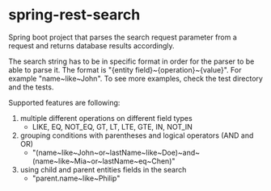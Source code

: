 # spring-rest-search
Spring boot project that parses the search request parameter from a request and returns database results accordingly.

The search string has to be in specific format in order for the parser to be able to parse it. The format is "{entity field}\~{operation}\~{value}".
For example "name\~like\~John".
To see more examples, check the test directory and the tests.

Supported features are following:
 1. multiple different operations on different field types
    - LIKE, EQ, NOT_EQ, GT, LT, LTE, GTE, IN, NOT_IN
 2. grouping conditions with parentheses and logical operators (AND and OR)
    - "(name\~like\~John\~or\~lastName\~like\~Doe)\~and\~(name\~like\~Mia\~or\~lastName\~eq\~Chen)"
 3. using child and parent entities fields in the search
    - "parent.name\~like\~Philip"
